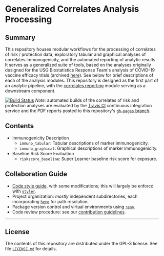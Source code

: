 # Generalized Correlates Analysis Processing

## Summary

This repository houses modular workflows for the processing of correlates of
risk / protection data, exploratory tabular and graphical analyses of correlates
immunogenicity, and the automated reporting of analytic results. It serves as
a generalized suite of tools, based on the analyses originally designed for the
USG Biostatistics Response Team's analysis of COVID-19 vaccine efficacy trials
(archived
[here](https://github.com/CoVPN/correlates_reporting_usgcove_archive/)). See
below for brief descriptions of each of the analysis modules. This repository is
designed as the first part of an analytic pipeline, with the [correlates
reporting](https://github.com/CoVPN/correlates_reporting2) module serving as
a downstream component.

[![Build Status](https://app.travis-ci.com/CoVPN/correlates_processing.svg?branch=master)](https://app.travis-ci.com/CoVPN/correlates_processing)
_Note:_ automated builds of the correlates of risk and protection analyses are
evaluated by the [Travis CI](https://travis-ci.org/) continuous integration
service and the PDF reports posted to this repository's [`gh-pages`
branch](https://github.com/CoVPN/correlates_processing/tree/gh-pages).

## Contents

* Immunogenicity Description
  * `immuno_tabular`: Tabular descriptions of marker immunogenicity.
  * `immuno_graphical`: Graphical descriptions of marker immunogenicity.
* Baseline Risk Score Evaluation
  * `riskscore_baseline`: Super Learner baseline risk score for exposure.

## Collaboration Guide

* [Code style guide](https://style.tidyverse.org/), with some modifications;
  this will largely be enforcd with [`styler`](https://styler.r-lib.org/).
* Project organization: _mostly_ independent subdirectories, each incorporating
  [`here`](https://here.r-lib.org/) for path resolution.
* Package version control and virtual environments using
  [`renv`](https://rstudio.github.io/renv/).
* Code review procedure: see our [contribution
   guidelines](https://github.com/CoVPN/correlates_processing/blob/master/CONTRIBUTING.md).

---

## License

The contents of this repository are distributed under the GPL-3 license. See
file [`LICENSE.md`](https://github.com/CoVPN/correlates_processing/blob/master/LICENSE.md)
for details.
